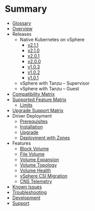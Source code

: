 # Summary

* [Glossary](glossary.md)
* [Overview](overview.md)
* Releases
  * Native Kubernetes on vSphere
    * [v2.1.1](releases/v2.1.1.md)
    * [v2.1.0](releases/v2.1.0.md)
    * [v2.0.1](releases/v2.0.1.md)
    * [v2.0.0](releases/v2.0.0.md)
    * [v1.0.3](releases/v1.0.3.md)
    * [v1.0.2](releases/v1.0.2.md)
    * [v1.0.1](releases/v1.0.1.md)
  * vSphere with Tanzu – Supervisor
  * vSphere with Tanzu – Guest
* [Compatibility Matrix](compatiblity_matrix.md)
* [Supported Feature Matrix](supported_features_matrix.md)
  * [Limits](limits.md)
* [Upgrade Support Matrix](upgrade_support_matrix.md)
* Driver Deployment
  * [Prerequisites](driver-deployment/prerequisites.md)
  * [Installation](driver-deployment/installation.md)
  * [Upgrade](driver-deployment/upgrade.md)
  * [Deployment with Zones](driver-deployment/deploying_csi_with_zones.md)
* Features
  * [Block Volume](features/block_volume.md)
  * [File Volume](features/file_volume.md)
  * [Volume Expansion](features/volume_expansion.md)
  * [Volume Topology](features/volume_topology.md)
  * [Volume Health](features/volume_health.md)
  * [vSphere CSI Migration](features/vsphere_csi_migration.md)
  * [CNS Telemetry](features/cns_telemetry.md)
* [Known Issues](known_issues.md)
* [Troubleshooting](troubleshooting.md)
* [Development](development.md)
* [Support](support.md)
